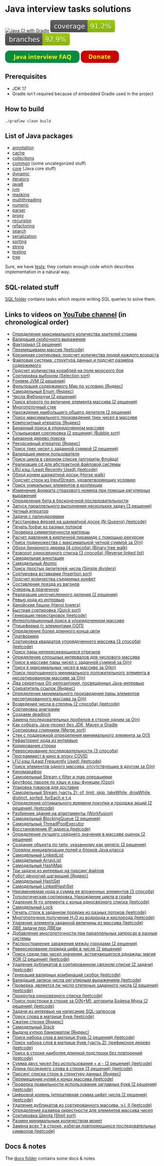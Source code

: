 
# Java interview tasks solutions

[![Java CI with Gradle](https://github.com/andrei-punko/java-interview-coding/actions/workflows/gradle.yml/badge.svg)](https://github.com/andrei-punko/java-interview-coding/actions/workflows/gradle.yml)
[![Coverage](.github/badges/jacoco.svg)](https://github.com/andrei-punko/java-interview-coding/actions/workflows/gradle.yml)
[![Branches](.github/badges/branches.svg)](https://github.com/andrei-punko/java-interview-coding/actions/workflows/gradle.yml)

<a href="https://andrei-punko.github.io/java-interview-faq-n-answers"><img src="images/button_java-interview-faq.png" alt="Java interview FAQ" height="40"/></a>
<a href="https://boosty.to/andd3dfx"><img src="images/button_donate.png" alt="Donate" height="40"/></a>

## Prerequisites
- JDK 17
- Gradle isn't required because of embedded Gradle used in the project

## How to build
```shell
./gradlew clean build
```

## List of Java packages
- [annotation](src/main/java/by/andd3dfx/annotation)
- [cache](src/main/java/by/andd3dfx/cache)
- [collections](src/main/java/by/andd3dfx/collections)
- [common](src/main/java/by/andd3dfx/common) (some uncategorized stuff)
- [core](src/main/java/by/andd3dfx/core) (Java core stuff)
- [dynamic](src/main/java/by/andd3dfx/dynamic)
- [iterators](src/main/java/by/andd3dfx/iterators)
- [java8](src/main/java/by/andd3dfx/java8)
- [jvm](src/main/java/by/andd3dfx/jvm)
- [masking](src/main/java/by/andd3dfx/masking)
- [multithreading](src/main/java/by/andd3dfx/multithreading)
- [numeric](src/main/java/by/andd3dfx/numeric)
- [parser](src/main/java/by/andd3dfx/parser)
- [proxy](src/main/java/by/andd3dfx/proxy)
- [recursion](src/main/java/by/andd3dfx/recursion)
- [refactoring](src/main/java/by/andd3dfx/refactoring)
- [search](src/main/java/by/andd3dfx/search)
- [serialization](src/main/java/by/andd3dfx/serialization)
- [sorting](src/main/java/by/andd3dfx/sorting)
- [string](src/main/java/by/andd3dfx/string)
- [testing](src/main/java/by/andd3dfx/testing)
- [tree](src/main/java/by/andd3dfx/tree)

Sure, we have [tests](src/test/java/by/andd3dfx);
they contain enough code which describes implementation in a natural way.

## SQL-related stuff
[SQL folder](sql/README.md) contains tasks which require writing SQL queries to solve them.

## Links to videos on [YouTube channel](https://www.youtube.com/@andd3dfx) (in chronological order)
- [Определение максимального количества зрителей стрима](https://www.youtube.com/watch?v=uMikT-xpE-w)
- [Валидация скобочного выражения](https://www.youtube.com/watch?v=cTHWJNfjHzE)
- [Факториал (3 решения)](https://www.youtube.com/watch?v=8D2ImqJUaeA)
- [Перемешиваем массив (leetcode)](https://www.youtube.com/watch?v=d9a7Mpm222M)
- [Корзинная сортировка: подсчет количества людей каждого возраста](https://www.youtube.com/watch?v=vFsDPm7ecsM)
- [Файловая система: структура данных и подсчет размера содержимого](https://www.youtube.com/watch?v=j6wr8qCaVeE)
- [Подсчет количества кораблей на поле морского боя](https://www.youtube.com/watch?v=9ypQAA7ilYo)
- [Сортировка выбором (Selection sort)](https://www.youtube.com/watch?v=sQLeZOOmxlo)
- [Роняем JVM (2 решения)](https://www.youtube.com/watch?v=FTR-_QqcH-I)
- [Фильтрация содержимого Map по условию (Яндекс)](https://www.youtube.com/watch?v=YBHM4xStiCM)
- [Самодельный Enum (Яндекс)](https://www.youtube.com/watch?v=41sJn7MQFc4)
- [Числа Фибоначчи (2 решения)](https://www.youtube.com/watch?v=S5rfbd8JkWw)
- [Поиск второго по величине элемента массива (2 решения)](https://www.youtube.com/watch?v=TYU9OsImhP8)
- [Многопоточный стек](https://www.youtube.com/watch?v=R6yUAA82_3Y)
- [Нахождение наибольшего общего делителя (2 решения)](https://www.youtube.com/watch?v=OzGTTkysIew)
- [Поиск максимального произведения трех чисел в массиве](https://www.youtube.com/watch?v=wzO6abwg4y4)
- [Композитный итератор (Яндекс)](https://www.youtube.com/watch?v=8V_t64QLN7Q)
- [Бинарный поиск в упорядоченном массиве](https://www.youtube.com/watch?v=YegVbWwIHFA)
- [Пузырьковая сортировка (2 решения) (Bubble sort)](https://www.youtube.com/watch?v=vK4BTGVELwk)
- [Бинарное дерево поиска](https://www.youtube.com/watch?v=DGLiObeU04A)
- [Рекурсивный итератор (Яндекс)](https://www.youtube.com/watch?v=dnR4xhkdx1I)
- [Поиск трех чисел с заданной суммой (2 решения)](https://www.youtube.com/watch?v=P-2jXiQ1OFo)
- [Валидация имени пользователя](https://www.youtube.com/watch?v=27zJPML4SYg)
- [Поиск цикла в связном списке (алгоритм Флойда)](https://www.youtube.com/watch?v=5IcvvtfLGvM)
- [Реализация cd для абстрактной файловой системы](https://www.youtube.com/watch?v=HLoLoIaL--I)
- [LRU кэш (Least Recently Used) (leetcode)](https://www.youtube.com/watch?v=ZrF5s4_jNZk)
- [Обход конем шахматной доски (Horse walk)](https://www.youtube.com/watch?v=keNYNcQi9o8)
- [Подсчет строк из InputStream, удовлетворяющих условию](https://www.youtube.com/watch?v=XDIgxvYAGfY)
- [Поиск уникальных элементов в коллекции](https://www.youtube.com/watch?v=YaApEnhQEks)
- [Изменение формата страхового номера при помощи регулярных выражений](https://www.youtube.com/watch?v=SdNLzjbXyo8)
- [Определение бита в бесконечной последовательности](https://www.youtube.com/watch?v=AB896M2cJr4)
- [Запуск параллельного выполнения нескольких задач (3 решения)](https://www.youtube.com/watch?v=jPCnLumA4x8)
- [Четный итератор](https://www.youtube.com/watch?v=wY5Hg3KrLqw)
- [Задачи с палиндромами](https://www.youtube.com/watch?v=XZMOlvKRzd0)
- [Расстановка ферзей на шахматной доске (N-Queens) (leetcode)](https://www.youtube.com/watch?v=v9kctJiD4KQ)
- [Печать foobar из разных потоков](https://www.youtube.com/watch?v=UVrrfYTiRo8)
- [Проверка симметричности матрицы](https://www.youtube.com/watch?v=DwLLrRRPFkw)
- [Расчет давления в кирпичной пирамиде с помощью рекурсии](https://www.youtube.com/watch?v=dDk8FUEvFZo)
- [Поиск подмножества с максимальной четной суммой за O(n)](https://www.youtube.com/watch?v=GgZvAwyrAC0)
- [Обход бинарного дерева (4 способа) (Binary tree walk)](https://www.youtube.com/watch?v=cEd6CPAp90I)
- [Разворот односвязного списка (3 способа) (Reverse linked list)](https://www.youtube.com/watch?v=iEKdRgKNurg)
- [Самодельная аннотация](https://www.youtube.com/watch?v=ERKYwftYjtk)
- [Самодельный Atomic](https://www.youtube.com/watch?v=4SFuAGa6GfU)
- [Поиск простых делителей числа (Simple dividers)](https://www.youtube.com/watch?v=EEN6tBfXGt8)
- [Сортировка вставками (Insertion sort)](https://www.youtube.com/watch?v=NIvyCMC7NgU)
- [Подсчет количества съеденных конфет](https://www.youtube.com/watch?v=UNz2nM2qQ3E)
- [Составление поезда из вагонов](https://www.youtube.com/watch?v=ToXzQU6vIKw)
- [Очередь в прачечную](https://www.youtube.com/watch?v=reTyOF3yo5k)
- [Реализация целочисленного деления (2 решения)](https://www.youtube.com/watch?v=jhKuxPDCa54)
- [Ревью кода из интервью](https://www.youtube.com/watch?v=8spUH04041U)
- [Ханойские башни (Hanoi towers)](https://www.youtube.com/watch?v=8fkHg9JKKmg)
- [Быстрая сортировка (Quick sort)](https://www.youtube.com/watch?v=lp1UsN1-_p4)
- [Генерация перестановок (leetcode)](https://www.youtube.com/watch?v=PyRnm2mFZbk)
- [Интерполяционный поиск в упорядоченном массиве](https://www.youtube.com/watch?v=kRTntkCB_a4)
- [Птицеферма (с элементами ООП)](https://www.youtube.com/watch?v=tQAJRQrc2Aw)
- [Определение более длинного конца цепи](https://www.youtube.com/watch?v=KAqZwNY7yUc)
- [Платформер](https://www.youtube.com/watch?v=okH8weUwc8k)
- [Сортировка квадратов упорядоченного массива (3 способа) (leetcode)](https://www.youtube.com/watch?v=49DpyzZN4NM)
- [Поиск пары непересекающихся отрезков](https://www.youtube.com/watch?v=W7irv3Wy7Kw)
- [Определение сплошных интервалов для числового массива](https://www.youtube.com/watch?v=ql6TROfbnYk)
- [Поиск в массиве пары чисел с заданной суммой за O(n)](https://www.youtube.com/watch?v=CrQdpjsr26w)
- [Поиск k максимальных чисел в массиве за O(kn)](https://www.youtube.com/watch?v=iBOodbu0wKQ)
- [Поиск пропущенного минимального положительного элемента в несортированном массиве за O(n)](https://www.youtube.com/watch?v=0i7x_YEXOpA)
- [Два секретных Git-репозитория, посвященных Java-интервью](https://www.youtube.com/watch?v=NpcB1gsTkMg)
- [Сократитель ссылок (Яндекс)](https://www.youtube.com/watch?v=iUBWIZE_vo4)
- [Определение минимального произведения пары элементов несортированного массива за O(n)](https://www.youtube.com/watch?v=QilFm81ukEw)
- [Возведение числа в степень (2 способа) (leetcode)](https://www.youtube.com/watch?v=peiEt6TkpLU)
- [Сортировка анаграмм](https://www.youtube.com/watch?v=_i77ixQLijs)
- [Создаем deadlock](https://www.youtube.com/watch?v=xuWU_6JTXi4)
- [Замена последовательных пробелов в строке одним за O(n)](https://www.youtube.com/watch?v=2jszDhWtLes)
- [Как собрать Java-проект без JDK, Maven и Gradle](https://www.youtube.com/watch?v=gbF2zVvndLg)
- [Сортировка слиянием (Merge sort)](https://www.youtube.com/watch?v=QsXDi0MABA0)
- [Стек с поддержкой определения минимального элемента за O(1)](https://www.youtube.com/watch?v=-Y-_0R8tfyk)
- [Рефакторинг кода из интервью](https://www.youtube.com/watch?v=jdnNYxVk5BE)
- [Кодирование строки](https://www.youtube.com/watch?v=Lw4gg7tkWQE)
- [Реверсирование последовательности (3 способа)](https://www.youtube.com/watch?v=Ql6JGqcSiNk)
- [Программист в кино в эпоху COVID](https://www.youtube.com/watch?v=ClBUqbfSJ18)
- [LFU кэш (Least Frequently Used) (leetcode)](https://www.youtube.com/watch?v=4hhu0cSVUCA)
- [Поиск элементов одного массива, отсутствующих в другом за O(n)](https://www.youtube.com/watch?v=bJIzoT-CmUg)
- [Киномарафон](https://www.youtube.com/watch?v=2hGoj3v5JVQ)
- [Самодельный Stream с filter и map операциями](https://www.youtube.com/watch?v=LvBjS17CatQ)
- [Брутфорс пароля по хэшу и хэш-функции (Ozon)](https://www.youtube.com/watch?v=-TjrkxilGn0)
- [Упаковка товаров для доставки](https://www.youtube.com/watch?v=ZDntf64fW5Q)
- [Самодельный Stream (часть 2): of, limit, skip, takeWhile, dropWhile, distinct, sorted, forEach и т.д](https://www.youtube.com/watch?v=iuzWoSzl1to)
- [Определение оптимального времени покупки и продажи акций (2 решения) (leetcode)](https://www.youtube.com/watch?v=XYPIKrEBbCc)
- [Разбиение здания на апартаменты (Workfusion)](https://www.youtube.com/watch?v=W3RefFMsnRo)
- [Самодельный BlockingQueue (2 решения)](https://www.youtube.com/watch?v=eMn_KjkFGds)
- [Самодельный ThreadPoolExecutor](https://www.youtube.com/watch?v=FmJasJ-W-Rs)
- [Восстановление IP-адреса (leetcode)](https://www.youtube.com/watch?v=bpSA5MJ36UQ)
- [Определение лучшего среднего значения в массиве оценок (2 решения)](https://www.youtube.com/watch?v=cdLSKHrfg4A)
- [Создание объекта по типу, указанному как generic (2 решения)](https://www.youtube.com/watch?v=vkn_2w-oJIo)
- [Порядок инициализации полей и блоков Java класса](https://www.youtube.com/watch?v=rnf7cMbRado)
- [Самодельный LinkedList](https://www.youtube.com/watch?v=vHjvNHBQP3o)
- [Самодельный ArrayList](https://www.youtube.com/watch?v=u7Vyh567ljs)
- [Самодельный HashMap](https://www.youtube.com/watch?v=-GECqwRV8Uw)
- [Три задачи из интервью на парсинг файлов](https://www.youtube.com/watch?v=4DGhiBXFhUc)
- [Робот двуногий шагающий (Яндекс)](https://www.youtube.com/watch?v=MBANIKUlpEs)
- [Самодельный HashSet](https://www.youtube.com/watch?v=aTbKxApYNYk)
- [Самодельный LinkedHashSet](https://www.youtube.com/watch?v=GlV87RWHhOQ)
- [Неизменяемая нода и сумма ее вложенных элементов (3 способа)](https://www.youtube.com/watch?v=UaeleszV00w)
- [Топологическая сортировка. Нахождение цикла в графе](https://www.youtube.com/watch?v=FiNIYTJO0qM)
- [Удаление N-го элемента с конца односвязного списка (leetcode)](https://www.youtube.com/watch?v=1cn_3eCvnq0)
- [Самодельный Lock](https://www.youtube.com/watch?v=QdvsNhf5FI4)
- [Печать строк в заданном порядке из разных потоков (leetcode)](https://www.youtube.com/watch?v=UTmv-H2xc9Y)
- [Многопоточное получение H₂O из водорода и кислорода (leetcode)](https://www.youtube.com/watch?v=7S9e_vXuVFE)
- [Удаление элемента заданной величины из массива (leetcode)](https://www.youtube.com/watch?v=ECdosiz1ZPM)
- [ДВЕ задачи про ДВЕри](https://www.youtube.com/watch?v=ix81AbCNiBE)
- [Добавление многопоточности при параллельных запросах в разные системы](https://www.youtube.com/watch?v=3IGsZy0uTSk)
- [Распространение заражения между городами (2 решения)](https://www.youtube.com/watch?v=Ei1uCCD_Iqg)
- [Реверсирование порядка цифр в числе (2 решения)](https://www.youtube.com/watch?v=w3C4L7GxD7M)
- [Поиск среди пар чисел значения, встречающегося однажды: магия XOR (2 решения) (leetcode)](https://www.youtube.com/watch?v=dNB8tOvx5Gk)
- [Удаление дубликатов в сортированном связном списке (2 задачи) (leetcode)](https://www.youtube.com/watch?v=ryE_Q_AtAg8)
- [Генерация валидных комбинаций скобок (leetcode)](https://www.youtube.com/watch?v=UMBenJ4PZKU)
- [Валидация записи числа регулярным выражением (leetcode)](https://www.youtube.com/watch?v=Xy0iJ7w_UO8)
- [Проверка, является ли число степенью заданного числа (2 решения) (leetcode)](https://www.youtube.com/watch?v=E1Gue5EcvK4)
- [Прокрутка односвязного списка (leetcode)](https://www.youtube.com/watch?v=6tyflwO6PwY)
- [Поиск подстроки в строке за O(N+M): алгоритм Бойера Мура (2 решения) (leetcode)](https://www.youtube.com/watch?v=77fzfJIs_YY)
- [Задачи из интервью на написание SQL-запросов](https://www.youtube.com/watch?v=GjDF_LdwYHU)
- [Поиск слова в матрице букв (leetcode)](https://www.youtube.com/watch?v=FsKU04anMtE)
- [Сжатие строки (Яндекс)](https://www.youtube.com/watch?v=s3sGF7C6cV8)
- [Самодельный Stack](https://www.youtube.com/watch?v=sZ-DrSHhrWc)
- [Выдача купюр банкоматом (Яндекс)](https://www.youtube.com/watch?v=LDKZtDevRRI)
- [Поиск набора слов в матрице букв (2 решения) (leetcode)](https://www.youtube.com/watch?v=DTyMyr6bNGw)
- [Поиск набора слов в матрице букв (часть 2): префиксное дерево (leetcode)](https://www.youtube.com/watch?v=CLYbm21pvig)
- [Поиск в строке наиболее длинной подстроки без повторений (leetcode)](https://www.youtube.com/watch?v=Jj66XXja4LY)
- [Сумма двух чисел без использования + и - (2 решения) (leetcode)](https://www.youtube.com/watch?v=W_Vja_AFKFg)
- [Длина последнего слова в строке (3 решения) (leetcode)](https://www.youtube.com/watch?v=Kev5TpsfKT4)
- [Парсинг списка строк в структуру данных (Яндекс)](https://www.youtube.com/watch?v=RW1DcmbzbQ8)
- [Перемещение нулей к концу массива (leetcode)](https://youtu.be/IV5EIDRYZ9U)
- [Проверка правильности использования заглавных букв (2 решения) (leetcode)](https://youtu.be/v0EkBQbFQpk)
- [Цифровой корень (итеративная сумма цифр) числа (2 решения) (leetcode)](https://www.youtube.com/watch?v=04ezQ_--SIs)
- [Удаление дубликатов из сортированного массива, ч.I, II (leetcode)](https://www.youtube.com/watch?v=gbReaBoFHkc)
- [Определение размера окрестности для элементов массива чисел](https://www.youtube.com/watch?v=GyiMCtUWnUk)
- [Сортировка Шелла (Shell sort)](https://www.youtube.com/watch?v=1wyVIGI7EX8)
- [Размен минимальным количеством монет](https://www.youtube.com/watch?v=K1xPbYPslRU)
- [Замена всех ? в строке, избегая повторяющихся последовательных символов (leetcode)](https://www.youtube.com/watch?v=OgMnvWfhqrk)

## Docs & notes
The [docs folder](./docs) contains some docs & notes
